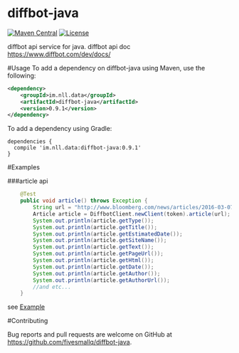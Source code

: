 # diffbot-java
[![Maven Central](https://maven-badges.herokuapp.com/maven-central/im.nll.data/diffbot-java/badge.svg)](https://maven-badges.herokuapp.com/maven-central/im.nll.data/diffbot-java/)
[![License](https://img.shields.io/badge/license-Apache%202-4EB1BA.svg)](https://www.apache.org/licenses/LICENSE-2.0.html)

  diffbot api service for java. diffbot api doc https://www.diffbot.com/dev/docs/
  
#Usage
To add a dependency on diffbot-java using Maven, use the following:

```xml
<dependency>
    <groupId>im.nll.data</groupId>
    <artifactId>diffbot-java</artifactId>
    <version>0.9.1</version>
</dependency>
```

To add a dependency using Gradle:

```
dependencies {
  compile 'im.nll.data:diffbot-java:0.9.1'
}
```


#Examples

###article api

````java
    @Test
    public void article() throws Exception {
        String url = "http://www.bloomberg.com/news/articles/2016-03-07/alibaba-finance-affiliate-buy-h-k-firm-for-china-lotteries";
        Article article = DiffbotClient.newClient(token).article(url);
        System.out.println(article.getType());
        System.out.println(article.getTitle());
        System.out.println(article.getEstimatedDate());
        System.out.println(article.getSiteName());
        System.out.println(article.getText());
        System.out.println(article.getPageUrl());
        System.out.println(article.getHtml());
        System.out.println(article.getDate());
        System.out.println(article.getAuthor());
        System.out.println(article.getAuthorUrl());
        //and etc...
    }
````

see [Example](https://github.com/fivesmallq/diffbot-java/blob/master/src/test/java/im/nll/data/diffbot/DiffbotClientTest.java)

#Contributing

Bug reports and pull requests are welcome on GitHub at https://github.com/fivesmallq/diffbot-java.
